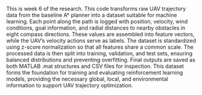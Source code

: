 This is week 6 of the research.
This code transforms raw UAV trajectory data from the baseline A* planner into a dataset suitable for machine learning. Each point along the path is logged with position, velocity, wind conditions, goal information, and radial distances to nearby obstacles in eight compass directions. These values are assembled into feature vectors, while the UAV’s velocity actions serve as labels.
The dataset is standardized using z-score normalization so that all features share a common scale. The processed data is then split into training, validation, and test sets, ensuring balanced distributions and preventing overfitting. Final outputs are saved as both MATLAB .mat structures and CSV files for inspection.
This dataset forms the foundation for training and evaluating reinforcement learning models, providing the necessary global, local, and environmental information to support UAV trajectory optimization.
